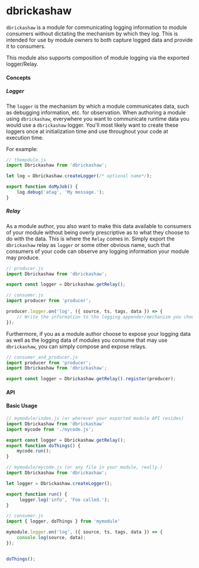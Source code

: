 dbrickashaw
===========

`dbrickashaw` is a module for communicating logging information to module consumers without dictating the mechanism
by which they log. This is intended for use by module owners to both capture logged data and provide it to consumers.

This module also supports composition of module logging via the exported logger/Relay.

#### Concepts

##### Logger
The `logger` is the mechanism by which a module communicates data, such as debugging information, etc. for observation.
When authoring a module using `dbrickashaw`, everywhere you want to communicate runtime data you would use a
`dbrickashaw` logger. You'll most likely want to create these loggers once at initialization time and use throughout
your code at execution time.

For example:

```javascript
// themodule.js
import Dbrickashaw from 'dbrickashaw';

let log = Dbrickashaw.createLogger(/* optional name*/);

export function doMyJob() {
	log.debug('atag', 'My message.');
}
```

##### Relay
As a module author, you also want to make this data available to consumers of your module without being overly
prescriptive as to what they choose to do with the data. This is where the `Relay` comes in. Simply export the
`dbrickashaw` relay as `logger` or some other obvious name, such that consumers of your code can observe any
logging information your module may produce.
```javascript
// producer.js
import Dbrickashaw from 'dbrickashaw';

export const logger = Dbrickashaw.getRelay();
```

```javascript
// consumer.js
import producer from 'producer';

producer.logger.on('log', ({ source, ts, tags, data }) => {
	// Write the information to the logging appender/mechanism you choose.
});
```

Furthermore, if you as a module author choose to expose your logging data as well as the logging data of modules you
consume that may use `dbrickashaw`, you can simply compose and expose relays.

```javascript
// consumer_and_producer.js
import producer from 'producer';
import Dbrickashaw from 'dbrickashaw';

export const logger = Dbrickashaw.getRelay().register(producer);
```

#### API

#### Basic Usage
```javascript
// mymodule/index.js (or wherever your exported module API resides)
import Dbrickashaw from 'dbrickashaw'
import mycode from './mycode.js';

export const logger = Dbrickashaw.getRelay();
export function doThings() {
	mycode.run();
}
```

```javascript
// mymodule/mycode.js (or any file in your module, really.)
import Dbrickashaw from 'dbrickashaw';

let logger = Dbrickashaw.createLogger();

export function run() {
	 logger.log('info', 'Foo called.');
}
 ```


```javascript
// consumer.js
import { logger, doThings } from 'mymodule'

mymodule.logger.on('log', ({ source, ts, tags, data }) => {
	console.log(source, data);
});


doThings();
```
